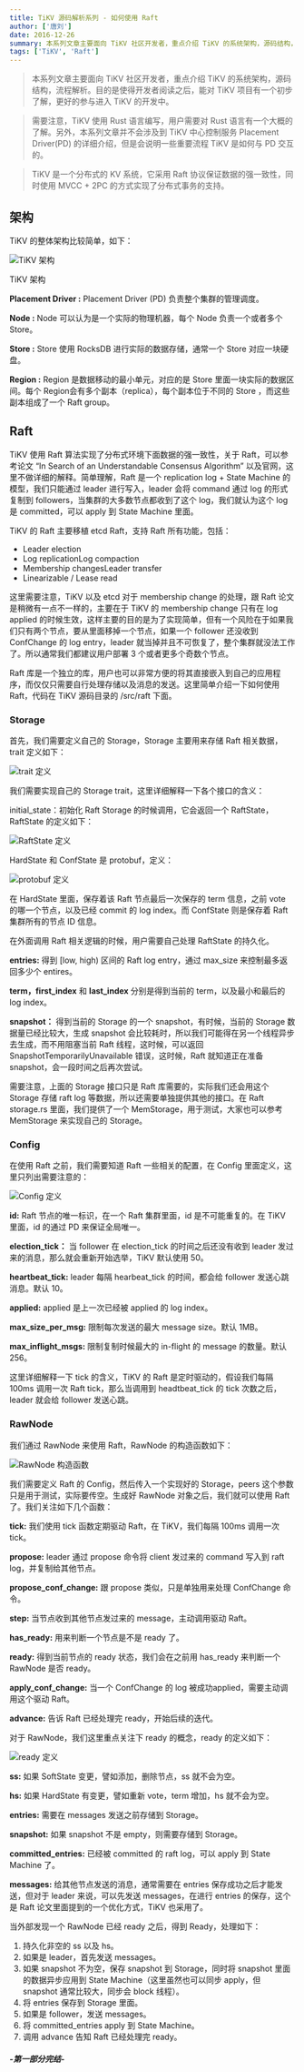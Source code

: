 ```yaml
---
title: TiKV 源码解析系列 - 如何使用 Raft
author: ['唐刘']
date: 2016-12-26
summary: 本系列文章主要面向 TiKV 社区开发者，重点介绍 TiKV 的系统架构，源码结构，流程解析。目的是使得开发者阅读之后，能对 TiKV 项目有一个初步了解，更好的参与进入 TiKV 的开发中。需要注意，TiKV 使用 Rust 语言编写，用户需要对 Rust 语言有一个大概的了解。另外，本系列文章并不会涉及到 TiKV 中心控制服务 Placement Driver(PD) 的详细介绍，但是会说明一些重要流程 TiKV 是如何与 PD 交互的。TiKV 是一个分布式的 KV 系统，它采用 Raft 协议保证数据的强一致性，同时使用 MVCC + 2PC 的方式实现了分布式事务的支持。
tags: ['TiKV', 'Raft']
---
```


> 本系列文章主要面向 TiKV 社区开发者，重点介绍 TiKV 的系统架构，源码结构，流程解析。目的是使得开发者阅读之后，能对 TiKV 项目有一个初步了解，更好的参与进入 TiKV 的开发中。

> 需要注意，TiKV 使用 Rust 语言编写，用户需要对 Rust 语言有一个大概的了解。另外，本系列文章并不会涉及到 TiKV 中心控制服务 Placement Driver(PD) 的详细介绍，但是会说明一些重要流程 TiKV 是如何与 PD 交互的。

> TiKV 是一个分布式的 KV 系统，它采用 Raft 协议保证数据的强一致性，同时使用 MVCC + 2PC 的方式实现了分布式事务的支持。

## 架构

TiKV 的整体架构比较简单，如下：

![TiKV 架构](media/tikv-how-to-use-raft/1.png)

<div class="caption-center">TiKV 架构</div>

**Placement Driver :** Placement Driver (PD) 负责整个集群的管理调度。

**Node :** Node 可以认为是一个实际的物理机器，每个 Node 负责一个或者多个 Store。

**Store :** Store 使用 RocksDB 进行实际的数据存储，通常一个 Store 对应一块硬盘。

**Region :** Region 是数据移动的最小单元，对应的是 Store 里面一块实际的数据区间。每个 Region会有多个副本（replica），每个副本位于不同的 Store ，而这些副本组成了一个 Raft group。

## Raft

TiKV 使用 Raft 算法实现了分布式环境下面数据的强一致性，关于 Raft，可以参考论文 “In Search of an Understandable Consensus Algorithm” 以及官网，这里不做详细的解释。简单理解，Raft 是一个 replication log + State Machine 的模型，我们只能通过 leader 进行写入，leader 会将 command 通过 log 的形式复制到 followers，当集群的大多数节点都收到了这个 log，我们就认为这个 log 是 committed，可以 apply 到 State Machine 里面。

TiKV 的 Raft 主要移植 etcd Raft，支持 Raft 所有功能，包括：

+ Leader election
+ Log replicationLog compaction
+ Membership changesLeader transfer
+ Linearizable / Lease read

这里需要注意，TiKV 以及 etcd 对于 membership change 的处理，跟 Raft 论文是稍微有一点不一样的，主要在于 TiKV 的 membership change 只有在 log applied 的时候生效，这样主要的目的是为了实现简单，但有一个风险在于如果我们只有两个节点，要从里面移掉一个节点，如果一个 follower 还没收到 ConfChange 的 log entry，leader 就当掉并且不可恢复了，整个集群就没法工作了。所以通常我们都建议用户部署 3 个或者更多个奇数个节点。

Raft 库是一个独立的库，用户也可以非常方便的将其直接嵌入到自己的应用程序，而仅仅只需要自行处理存储以及消息的发送。这里简单介绍一下如何使用 Raft，代码在 TiKV 源码目录的 /src/raft 下面。

### Storage

首先，我们需要定义自己的 Storage，Storage 主要用来存储 Raft 相关数据，trait 定义如下：

![trait 定义](media/tikv-how-to-use-raft/2.png)

我们需要实现自己的 Storage trait，这里详细解释一下各个接口的含义：

initial_state：初始化 Raft Storage 的时候调用，它会返回一个 RaftState，RaftState 的定义如下：

![RaftState 定义](media/tikv-how-to-use-raft/3.png)

HardState 和 ConfState 是 protobuf，定义：

![protobuf 定义](media/tikv-how-to-use-raft/4.png)

在 HardState 里面，保存着该 Raft 节点最后一次保存的 term 信息，之前 vote 的哪一个节点，以及已经 commit 的 log index。而 ConfState 则是保存着 Raft 集群所有的节点 ID 信息。

在外面调用 Raft 相关逻辑的时候，用户需要自己处理 RaftState 的持久化。

**entries:** 得到 [low, high) 区间的 Raft log entry，通过 max_size 来控制最多返回多少个 entires。

**term，first_index** 和 **last_index** 分别是得到当前的 term，以及最小和最后的 log index。

**snapshot：** 得到当前的 Storage 的一个 snapshot，有时候，当前的 Storage 数据量已经比较大，生成 snapshot 会比较耗时，所以我们可能得在另一个线程异步去生成，而不用阻塞当前 Raft 线程，这时候，可以返回 SnapshotTemporarilyUnavailable 错误，这时候，Raft 就知道正在准备 snapshot，会一段时间之后再次尝试。

需要注意，上面的 Storage 接口只是 Raft 库需要的，实际我们还会用这个 Storage 存储 raft log 等数据，所以还需要单独提供其他的接口。在 Raft storage.rs 里面，我们提供了一个 MemStorage，用于测试，大家也可以参考 MemStorage 来实现自己的 Storage。

### Config

在使用 Raft 之前，我们需要知道 Raft 一些相关的配置，在 Config 里面定义，这里只列出需要注意的：

![Config 定义](media/tikv-how-to-use-raft/5.png)

**id:** Raft 节点的唯一标识，在一个 Raft 集群里面，id 是不可能重复的。在 TiKV 里面，id 的通过 PD 来保证全局唯一。

**election_tick：** 当 follower 在 election_tick 的时间之后还没有收到 leader 发过来的消息，那么就会重新开始选举，TiKV 默认使用 50。

**heartbeat_tick:** leader 每隔 hearbeat_tick 的时间，都会给 follower 发送心跳消息。默认 10。

**applied:** applied 是上一次已经被 applied 的 log index。

**max_size_per_msg:** 限制每次发送的最大 message size。默认 1MB。

**max_inflight_msgs:** 限制复制时候最大的 in-flight 的 message 的数量。默认 256。

这里详细解释一下 tick 的含义，TiKV 的 Raft 是定时驱动的，假设我们每隔 100ms 调用一次 Raft tick，那么当调用到 headtbeat_tick 的 tick 次数之后，leader 就会给 follower 发送心跳。

### RawNode

我们通过 RawNode 来使用 Raft，RawNode 的构造函数如下：

![RawNode 构造函数](media/tikv-how-to-use-raft/6.png)

我们需要定义 Raft 的 Config，然后传入一个实现好的 Storage，peers 这个参数只是用于测试，实际要传空。生成好 RawNode 对象之后，我们就可以使用 Raft 了。我们关注如下几个函数：

**tick:** 我们使用 tick 函数定期驱动 Raft，在 TiKV，我们每隔 100ms 调用一次 tick。

**propose:** leader 通过 propose 命令将 client 发过来的 command 写入到 raft log，并复制给其他节点。

**propose_conf_change:** 跟 propose 类似，只是单独用来处理 ConfChange 命令。

**step:** 当节点收到其他节点发过来的 message，主动调用驱动 Raft。

**has_ready:** 用来判断一个节点是不是 ready 了。

**ready:** 得到当前节点的 ready 状态，我们会在之前用 has_ready 来判断一个 RawNode 是否 ready。

**apply_conf_change:** 当一个 ConfChange 的 log 被成功applied，需要主动调用这个驱动 Raft。

**advance:** 告诉 Raft 已经处理完 ready，开始后续的迭代。

对于 RawNode，我们这里重点关注下 ready 的概念，ready 的定义如下：

![ready 定义](media/tikv-how-to-use-raft/7.png)

**ss:** 如果 SoftState 变更，譬如添加，删除节点，ss 就不会为空。

**hs:** 如果 HardState 有变更，譬如重新 vote，term 增加，hs 就不会为空。

**entries:** 需要在 messages 发送之前存储到 Storage。

**snapshot:** 如果 snapshot 不是 empty，则需要存储到 Storage。

**committed_entries:** 已经被 committed 的 raft log，可以 apply 到 State Machine 了。

**messages:** 给其他节点发送的消息，通常需要在 entries 保存成功之后才能发送，但对于 leader 来说，可以先发送 messages，在进行 entries 的保存，这个是 Raft 论文里面提到的一个优化方式，TiKV 也采用了。

当外部发现一个 RawNode 已经 ready 之后，得到 Ready，处理如下：

1. 持久化非空的 ss 以及 hs。
2. 如果是 leader，首先发送 messages。
3. 如果 snapshot 不为空，保存 snapshot 到 Storage，同时将 snapshot 里面的数据异步应用到 State Machine（这里虽然也可以同步 apply，但 snapshot 通常比较大，同步会 block 线程）。
4. 将 entries 保存到 Storage 里面。
5. 如果是 follower，发送 messages。
6. 将 committed_entries apply 到 State Machine。
7. 调用 advance 告知 Raft 已经处理完 ready。

##### -第一部分完结-
